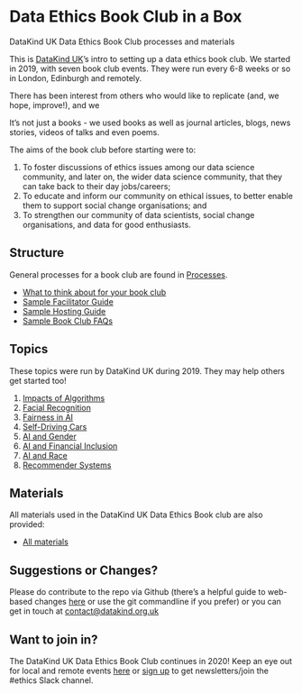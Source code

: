 Data Ethics Book Club in a Box
================

DataKind UK Data Ethics Book Club processes and materials

This is [DataKind UK](https://datakind.org.uk/)’s intro to setting up a
data ethics book club. We started in 2019, with seven book club events.
They were run every 6-8 weeks or so in London, Edinburgh and remotely.

There has been interest from others who would like to replicate (and, we
hope, improve\!), and we

It’s not just a books - we used books as well as journal articles,
blogs, news stories, videos of talks and even poems.

The aims of the book club before starting were to:

1.  To foster discussions of ethics issues among our data science
    community, and later on, the wider data science community, that they
    can take back to their day jobs/careers;
2.  To educate and inform our community on ethical issues, to better
    enable them to support social change organisations; and
3.  To strengthen our community of data scientists, social change
    organisations, and data for good enthusiasts.

## Structure

General processes for a book club are found in [Processes](/Processes).

  - [What to think about for your book
    club](/Processes/What-you-need-for-your-book-club.md)
  - [Sample Facilitator Guide](/Processes/Sample-Facilitator-Guide.md)
  - [Sample Hosting Guide](/Processes/Sample-Hosting-Guide.md)
  - [Sample Book Club FAQs](/Processes/Sample-Book-Club-FAQs.md)

## Topics

These topics were run by DataKind UK during 2019. They may help others
get started too\!

1.  [Impacts of
    Algorithms](/Topics%20and%20Materials/1.-Impacts-of-Algorithms.md)
2.  [Facial
    Recognition](/Topics%20and%20Materials/2.-Facial-Recognition.md)
3.  [Fairness in AI](/Topics%20and%20Materials/3.-Fairness-in-AI.md)
4.  [Self-Driving
    Cars](/Topics%20and%20Materials/4.-Self-driving-Cars.md)
5.  [AI and Gender](/Topics%20and%20Materials/5.-AI-and-Gender.md)
6.  [AI and Financial
    Inclusion](/Topics%20and%20Materials/6.-AI-and-Financial-Inclusion.md)
7.  [AI and Race](/Topics%20and%20Materials/7.-AI-and-Race.md)
8.  [Recommender Systems](/Topics%20and%20Materials/8.-Recommender-Systems.md)

## Materials

All materials used in the DataKind UK Data Ethics Book club are also
provided:

  - [All
    materials](/Topics%20and%20Materials/All-Reading-Materials---2019.md)

## Suggestions or Changes?

Please do contribute to the repo via Github (there’s a helpful guide to
web-based changes
[here](https://github.com/Data4Democracy/ethics-research) or use the git
commandline if you prefer) or you can get in touch at
<contact@datakind.org.uk>

## Want to join in?

The DataKind UK Data Ethics Book Club continues in 2020\! Keep an eye
out for local and remote events
[here](https://www.eventbrite.co.uk/o/datakind-uk-4112514489) or [sign
up](https://datakind.org.uk/) to get newsletters/join the \#ethics Slack
channel.
